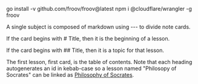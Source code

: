 
go install -v github.com/froov/froov@latest
npm i @cloudflare/wrangler -g
froov



A single subject is composed of markdown using --- to divide note cards.

If the card begins with # Title, then it is the beginning of a lesson.

If the card begins with ## Title, then it is a topic for that lesson.

The first lesson, first card, is the table of contents. Note that each heading autogenerates an id in kebab-case so a lesson named "Philosopy of Socrates" can be linked as [Philosophy of Socrates](#philosophy-of-socrates).


